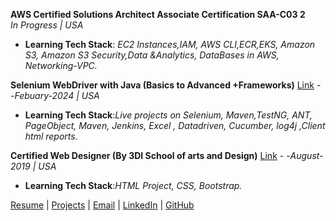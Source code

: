 
 
**AWS Certified Solutions Architect Associate Certification SAA-C03 2**  
*In Progress | USA*
- **Learning Tech Stack**: *EC2 Instances,IAM, AWS CLI,ECR,EKS, Amazon S3, Amazon S3 Security,Data &Analytics, DataBases in AWS, Networking-VPC.*
  
**Selenium WebDriver with Java (Basics to Advanced +Frameworks)** [Link](https://drive.google.com/file/d/1TVT5DEN-3PEHM0S3p9PK97jHNOodwwV6/view?usp=drive_link) -
-*Febuary-2024 | USA*
- **Learning Tech Stack**:*Live projects on Selenium, Maven,TestNG, ANT, PageObject, Maven, Jenkins, Excel , Datadriven, Cucumber, log4j ,Client html reports.*
  
**Certified Web Designer (By 3DI School of arts and Design)** [Link](https://drive.google.com/file/d/1lQzJ0HZpAFTLDMHR5aBR2Q6FpfNOODh2/view?usp=drive_link) -
-*August-2019 | USA*
- **Learning Tech Stack**:*HTML Project, CSS, Bootstrap.*
  


[Resume](https://drive.google.com/file/d/1kyTj126V9o5nryPDzYleW1GfuWPNOLZU/view?usp=drive_link) | [Projects](projects.md#projects) | [Email](mailto:keerthanak1125@gmail.com) | [LinkedIn](http://linkedin.com/in/keerthana-reddy-ft25) | [GitHub](https://github.com/KeerthanaReddy1125)
